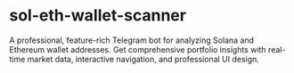 # sol-eth-wallet-scanner
A professional, feature-rich Telegram bot for analyzing Solana and Ethereum wallet addresses. Get comprehensive portfolio insights with real-time market data, interactive navigation, and professional UI design.
